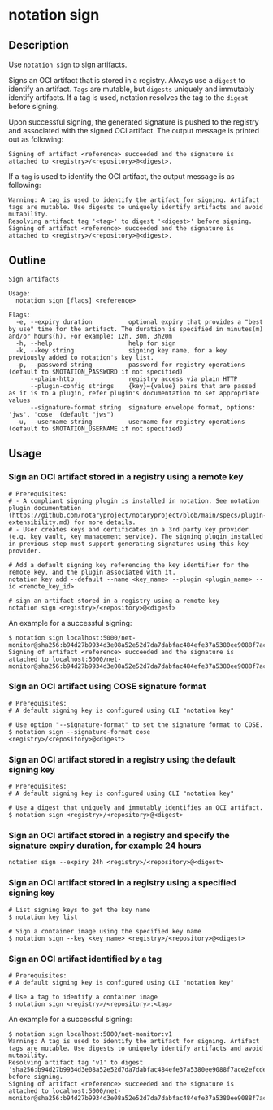 # notation sign

## Description

Use `notation sign` to sign artifacts.

Signs an OCI artifact that is stored in a registry. Always use a `digest` to identify an artifact. `Tags` are mutable, but `digests` uniquely and immutably identify artifacts. If a tag is used, notation resolves the tag to the `digest` before signing.

Upon successful signing, the generated signature is pushed to the registry and associated with the signed OCI artifact. The output message is printed out as following:

```text
Signing of artifact <reference> succeeded and the signature is attached to <registry>/<repository>@<digest>.
```

If a `tag` is used to identify the OCI artifact, the output message is as following:

```test
Warning: A tag is used to identify the artifact for signing. Artifact tags are mutable. Use digests to uniquely identify artifacts and avoid mutability.
Resolving artifact tag '<tag>' to digest '<digest>' before signing.
Signing of artifact <reference> succeeded and the signature is attached to <registry>/<repository>@<digest>.
```

## Outline

```text
Sign artifacts

Usage:
  notation sign [flags] <reference>

Flags:
  -e, --expiry duration          optional expiry that provides a "best by use" time for the artifact. The duration is specified in minutes(m) and/or hours(h). For example: 12h, 30m, 3h20m
  -h, --help                     help for sign
  -k, --key string               signing key name, for a key previously added to notation's key list.
  -p, --password string          password for registry operations (default to $NOTATION_PASSWORD if not specified)
      --plain-http               registry access via plain HTTP
      --plugin-config strings    {key}={value} pairs that are passed as it is to a plugin, refer plugin's documentation to set appropriate values
      --signature-format string  signature envelope format, options: 'jws', 'cose' (default "jws")
  -u, --username string          username for registry operations (default to $NOTATION_USERNAME if not specified)
```

## Usage

### Sign an OCI artifact stored in a registry using a remote key

```shell
# Prerequisites: 
# - A compliant signing plugin is installed in notation. See notation plugin documentation (https://github.com/notaryproject/notaryproject/blob/main/specs/plugin-extensibility.md) for more details.
# - User creates keys and certificates in a 3rd party key provider (e.g. key vault, key management service). The signing plugin installed in previous step must support generating signatures using this key provider.

# Add a default signing key referencing the key identifier for the remote key, and the plugin associated with it.
notation key add --default --name <key_name> --plugin <plugin_name> --id <remote_key_id>

# sign an artifact stored in a registry using a remote key
notation sign <registry>/<repository>@<digest>
```

An example for a successful signing:

```shell
$ notation sign localhost:5000/net-monitor@sha256:b94d27b9934d3e08a52e52d7da7dabfac484efe37a5380ee9088f7ace2efcde9
Signing of artifact <reference> succeeded and the signature is attached to localhost:5000/net-monitor@sha256:b94d27b9934d3e08a52e52d7da7dabfac484efe37a5380ee9088f7ace2efcde9.
```

### Sign an OCI artifact using COSE signature format

```shell
# Prerequisites: 
# A default signing key is configured using CLI "notation key"

# Use option "--signature-format" to set the signature format to COSE.
$ notation sign --signature-format cose <registry>/<repository>@<digest>
```

### Sign an OCI artifact stored in a registry using the default signing key

```shell
# Prerequisites: 
# A default signing key is configured using CLI "notation key"

# Use a digest that uniquely and immutably identifies an OCI artifact.
$ notation sign <registry>/<repository>@<digest>
```

### Sign an OCI artifact stored in a registry and specify the signature expiry duration, for example 24 hours

```shell
notation sign --expiry 24h <registry>/<repository>@<digest>
```

### Sign an OCI artifact stored in a registry using a specified signing key

```shell
# List signing keys to get the key name
$ notation key list

# Sign a container image using the specified key name
$ notation sign --key <key_name> <registry>/<repository>@<digest>
```

### Sign an OCI artifact identified by a tag

```shell
# Prerequisites: 
# A default signing key is configured using CLI "notation key"

# Use a tag to identify a container image
$ notation sign <registry>/<repository>:<tag>
```

An example for a successful signing:

```shell
$ notation sign localhost:5000/net-monitor:v1
Warning: A tag is used to identify the artifact for signing. Artifact tags are mutable. Use digests to uniquely identify artifacts and avoid mutability.
Resolving artifact tag 'v1' to digest 'sha256:b94d27b9934d3e08a52e52d7da7dabfac484efe37a5380ee9088f7ace2efcde9' before signing.
Signing of artifact <reference> succeeded and the signature is attached to localhost:5000/net-monitor@sha256:b94d27b9934d3e08a52e52d7da7dabfac484efe37a5380ee9088f7ace2efcde9.
```

